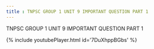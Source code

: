 ```yaml
---
title : TNPSC GROUP 1 UNIT 9 IMPORTANT QUESTION PART 1
---
```


TNPSC GROUP 1 UNIT 9 IMPORTANT QUESTION PART 1



{% include youtubePlayer.html id='7DuXhppBGbs' %}
